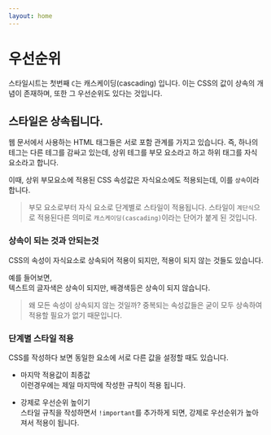```yaml
---
layout: home
---
```


# 우선순위
스타일시트는 첫번째 `C`는 캐스케이딩(cascading) 입니다. 이는 CSS의 값이 상속의 개념이 존재하며, 또한 그 우선순위도 있다는 것입니다.


## 스타일은 상속됩니다.
웹 문서에서 사용하는 HTML 태그들은 서로 포함 관계를 가지고 있습니다. 즉, 하나의 테그는 다른 테그를 감싸고 있는데, 상위 테그를 부모 요소라고 하고 하위 태그를 자식 요소라고 합니다.

이때, 상위 부모요소에 적용된 CSS 속성값은 자식요소에도 적용되는데, 이를 `상속`이라 합니다.

> 부모 요소로부터 자식 요소로 단계별로 스타일이 적용됩니다. 스타일이 `계단식`으로 적용된다른 의미로 `캐스케이딩(cascading)`이라는 단어가 붙게 된 것입니다.


### 상속이 되는 것과 안되는것
CSS의 속성이 자식요소로 상속되어 적용이 되지만, 적용이 되지 않는 것들도 있습니다.

예를 들어보면,  
텍스트의 글자색은 상속이 되지만, 배경색등은 상속이 되지 않습니다.

> 왜 모든 속성이 상속되지 않는 것일까?
> 중복되는 속성값들은 굳이 모두 상속하여 적용할 필요가 없기 때문입니다.


### 단계별 스타일 적용
CSS를 작성하다 보면 동일한 요소에 서로 다른 값을 설정할 때도 있습니다. 

* 마지막 적용값이 최종값  
이런경우에는 제일 마지막에 작성한 규칙이 적용 됩니다.

* 강제로 우선순위 높이기  
스타일 규칙을 작성하면서 `!important`를 추가하게 되면, 강제로 우선순위가 높아져서 적용이 됩니다.

